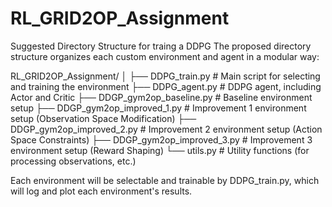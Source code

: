 # RL_GRID2OP_Assignment
Suggested Directory Structure for traing a DDPG
The proposed directory structure organizes each custom environment and agent in a modular way:



RL_GRID2OP_Assignment/
│
├── DDPG_train.py                     # Main script for selecting and training the environment
├── DDPG_agent.py                     # DDPG agent, including Actor and Critic
├── DDGP_gym2op_baseline.py           # Baseline environment setup
├── DDGP_gym2op_improved_1.py         # Improvement 1 environment setup (Observation Space Modification)
├── DDGP_gym2op_improved_2.py         # Improvement 2 environment setup (Action Space Constraints)
├── DDGP_gym2op_improved_3.py         # Improvement 3 environment setup (Reward Shaping)
└── utils.py                          # Utility functions (for processing observations, etc.)

Each environment will be selectable and trainable by DDPG_train.py, which will log and plot each environment's results.
